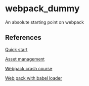 # webpack_dummy

An absolute starting point on webpack

## References

[Quick start](https://webpack.js.org/guides/getting-started/)

[Asset management](https://webpack.js.org/guides/asset-management)

[Webpack crash course](https://www.youtube.com/watch?v=lziuNMk_8eQ&t=1s)

[Web pack with babel loader](https://www.youtube.com/watch?v=iWUR04B42Hc&t=826s)
